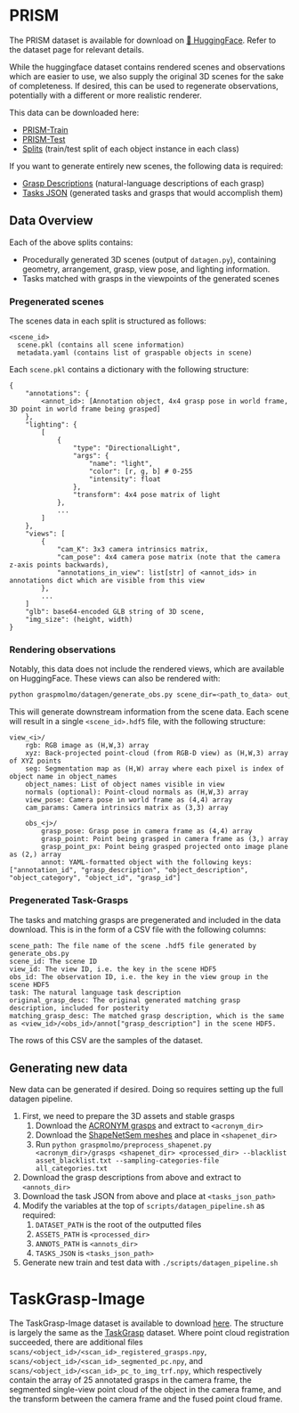 # PRISM

The PRISM dataset is available for download on [🤗 HuggingFace](https://huggingface.co/datasets/allenai/PRISM). Refer to the dataset page for relevant details.

While the huggingface dataset contains rendered scenes and observations which are easier to use, we also supply the original 3D scenes for the sake of completeness.
If desired, this can be used to regenerate observations, potentially with a different or more realistic renderer.

This data can be downloaded here:
- [PRISM-Train](https://pub-3e61ad92c7024712b84e4bf8658147f7.r2.dev/PRISM_train.tar)
- [PRISM-Test](https://pub-3e61ad92c7024712b84e4bf8658147f7.r2.dev/PRISM_test.tar)
- [Splits](https://pub-3e61ad92c7024712b84e4bf8658147f7.r2.dev/PRISM_splits.tar) (train/test split of each object instance in each class)

If you want to generate entirely new scenes, the following data is required:
- [Grasp Descriptions](https://pub-3e61ad92c7024712b84e4bf8658147f7.r2.dev/annotations.tar.gz) (natural-language descriptions of each grasp)
- [Tasks JSON](https://pub-3e61ad92c7024712b84e4bf8658147f7.r2.dev/tasks.json) (generated tasks and grasps that would accomplish them)

## Data Overview

Each of the above splits contains:
- Procedurally generated 3D scenes (output of `datagen.py`), containing geometry, arrangement, grasp, view pose, and lighting information.
- Tasks matched with grasps in the viewpoints of the generated scenes

### Pregenerated scenes

The scenes data in each split is structured as follows:
```
<scene_id>
  scene.pkl (contains all scene information)
  metadata.yaml (contains list of graspable objects in scene)
```

Each `scene.pkl` contains a dictionary with the following structure:
```
{
    "annotations": {
        <annot_id>: [Annotation object, 4x4 grasp pose in world frame, 3D point in world frame being grasped]
    },
    "lighting": {
        [
            {
                "type": "DirectionalLight",
                "args": {
                    "name": "light",
                    "color": [r, g, b] # 0-255
                    "intensity": float
                },
                "transform": 4x4 pose matrix of light
            },
            ...
        ]
    },
    "views": [
        {
            "cam_K": 3x3 camera intrinsics matrix,
            "cam_pose": 4x4 camera pose matrix (note that the camera z-axis points backwards),
            "annotations_in_view": list[str] of <annot_ids> in annotations dict which are visible from this view
        },
        ...
    ]
    "glb": base64-encoded GLB string of 3D scene,
    "img_size": (height, width)
}
```

### Rendering observations

Notably, this data does not include the rendered views, which are available on HuggingFace. These views can also be rendered with:

```bash
python graspmolmo/datagen/generate_obs.py scene_dir=<path_to_data> out_dir=<output_path>
```

This will generate downstream information from the scene data. Each scene will result in a single `<scene_id>.hdf5` file, with the following structure:

```
view_<i>/
    rgb: RGB image as (H,W,3) array
    xyz: Back-projected point-cloud (from RGB-D view) as (H,W,3) array of XYZ points
    seg: Segmentation map as (H,W) array where each pixel is index of object name in object_names
    object_names: List of object names visible in view
    normals (optional): Point-cloud normals as (H,W,3) array
    view_pose: Camera pose in world frame as (4,4) array
    cam_params: Camera intrinsics matrix as (3,3) array

    obs_<j>/
        grasp_pose: Grasp pose in camera frame as (4,4) array
        grasp_point: Point being grasped in camera frame as (3,) array
        grasp_point_px: Point being grasped projected onto image plane as (2,) array
        annot: YAML-formatted object with the following keys: ["annotation_id", "grasp_description", "object_description", "object_category", "object_id", "grasp_id"]
```

### Pregenerated Task-Grasps

The tasks and matching grasps are pregenerated and included in the data download. This is in the form of a CSV file with the following columns:
```
scene_path: The file name of the scene .hdf5 file generated by generate_obs.py
scene_id: The scene ID
view_id: The view ID, i.e. the key in the scene HDF5
obs_id: The observation ID, i.e. the key in the view group in the scene HDF5
task: The natural language task description
original_grasp_desc: The original generated matching grasp description, included for posterity
matching_grasp_desc: The matched grasp description, which is the same as <view_id>/<obs_id>/annot["grasp_description"] in the scene HDF5.
```

The rows of this CSV are the samples of the dataset.

## Generating new data

New data can be generated if desired. Doing so requires setting up the full datagen pipeline.

1. First, we need to prepare the 3D assets and stable grasps
    1. Download the [ACRONYM grasps](https://drive.google.com/file/d/1OjykLD9YmnFdfYpH2qO8yBo-I-22vKwu/view?usp=sharing) and extract to `<acronym_dir>`
    2. Download the [ShapeNetSem meshes](https://www.shapenet.org/) and place in `<shapenet_dir>`
    3. Run `python graspmolmo/preprocess_shapenet.py <acronym_dir>/grasps <shapenet_dir> <processed_dir> --blacklist asset_blacklist.txt --sampling-categories-file all_categories.txt`
2. Download the grasp descriptions from above and extract to `<annots_dir>`
3. Download the task JSON from above and place at `<tasks_json_path>`
4. Modify the variables at the top of `scripts/datagen_pipeline.sh` as required:
    1. `DATASET_PATH` is the root of the outputted files
    2. `ASSETS_PATH` is `<processed_dir>`
    3. `ANNOTS_PATH` is `<annots_dir>`
    4. `TASKS_JSON` is `<tasks_json_path>`
5. Generate new train and test data with `./scripts/datagen_pipeline.sh`

# TaskGrasp-Image

The TaskGrasp-Image dataset is available to download [here](https://pub-3e61ad92c7024712b84e4bf8658147f7.r2.dev/taskgrasp_image.tar.gz).
The structure is largely the same as the [TaskGrasp](https://github.com/adithyamurali/TaskGrasp) dataset. Where point cloud registration succeeded,
there are additional files `scans/<object_id>/<scan_id>_registered_grasps.npy`, `scans/<object_id>/<scan_id>_segmented_pc.npy`, and `scans/<object_id>/<scan_id>_pc_to_img_trf.npy`, which respectively contain the array of 25 annotated grasps in the camera frame, the segmented single-view point cloud of the object in the camera frame, and the transform between the camera frame and the fused point cloud frame.
